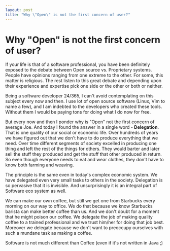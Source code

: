 ```yaml
---
layout: post
title: "Why \"Open\" is not the first concern of user?"
---
```

Why "Open" is not the first concern of user?
===
If your life is that of a software professional, you have been definitely exposed to the debate between Open source vs. Proprietary systems. People have opinions ranging from one extreme to the other. For some, this matter is religious. The rest listen to this great debate and depending upon their experience and expertise pick one side or the other or both or neither.  
  
Being a software developer 24/365, I can't avoid contemplating on this subject every now and then. I use lot of open source software (Linux, Vim to name a few), and I am indebted to the developers who created these tools. Without them I would be paying tons for doing what I do now for free.  
  
But every now and then I ponder why is "Open" not the first concern of average Joe. And today I found the answer in a single word - **Delegation**. That is one quality of our social or economic life. Over hundreds of years we have figured out that we don't have to do produce everything that we need. Over time different segments of society excelled in producing one thing and left the rest of the things for others. They would barter and later sell the stuff they produced and get the stuff that other produced in return. So even though everyone needs to eat and wear clothes, they don't have to know both farming and weaving.  
  
The principle is the same even in today's complex economic system. We  have delegated even very small tasks to others in the society. Delegation is so pervasive that it is invisible. And unsurprisingly it is an integral part of Software eco system as well.  
  
We can make our own coffee, but still we get one from Starbucks every morning on our way to office. We do that because we know Starbucks barista can make better coffee than us. And we don't doubt for a moment that he might poison our coffee. We delegate the job of making quality coffee to a trained professional and we trust him/her for doing that job best. Moreover we delegate because we don't want to preoccupy ourselves with such a mundane task as making a coffee.  
  
Software is not much different than Coffee (even if it's not written in Java ;)
